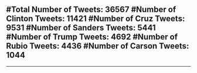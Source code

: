 #Total Number of Tweets: 36567 
#Number of Clinton Tweets: 11421
#Number of Cruz Tweets: 9531
#Number of Sanders Tweets: 5441
#Number of Trump Tweets: 4692
#Number of Rubio Tweets: 4436
#Number of Carson Tweets: 1044
---
---
